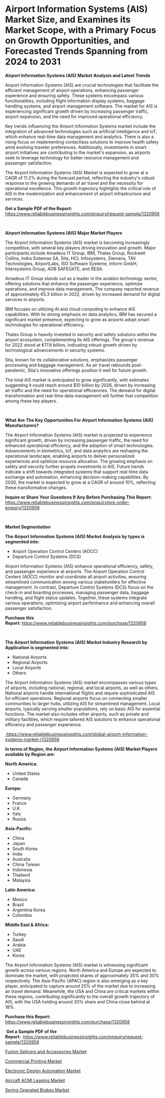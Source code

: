 <p><h1>Airport Information Systems (AIS) Market Size, and Examines its Market Scope, with a Primary Focus on Growth Opportunities, and Forecasted Trends Spanning from 2024 to 2031</h1></p><p><strong>Airport Information Systems (AIS) Market Analysis and Latest Trends</strong></p>
<p><p>Airport Information Systems (AIS) are crucial technologies that facilitate the efficient management of airport operations, enhancing passenger experience and ensuring safety. These systems encompass various functionalities, including flight information display systems, baggage handling systems, and airport management software. The market for AIS is experiencing significant growth driven by increasing passenger traffic, airport expansion, and the need for improved operational efficiency.</p><p>Key trends influencing the Airport Information Systems market include the integration of advanced technologies such as artificial intelligence and IoT, which enhance real-time data management and analytics. There is also a rising focus on implementing contactless solutions to improve health safety amid evolving traveler preferences. Additionally, investments in smart airport initiatives are contributing to the market's expansion, as airports seek to leverage technology for better resource management and passenger satisfaction.</p><p>The Airport Information Systems (AIS) Market is expected to grow at a CAGR of 11.2% during the forecast period, reflecting the industry's robust response to the growing demands of air travel and the necessity for operational excellence. This growth trajectory highlights the critical role of AIS in the modernization and enhancement of airport infrastructure and services.</p></p>
<p><strong>Get a Sample PDF of the Report:&nbsp;</strong> <a href="https://www.reliablebusinessinsights.com/enquiry/request-sample/1320958?utm_campaign=63&utm_medium=2&utm_source=Github&utm_content=ia&utm_term=30102024&utm_id=airport-information-systems-ais">https://www.reliablebusinessinsights.com/enquiry/request-sample/1320958</a></p>
<p>&nbsp;</p>
<p><strong>Airport Information Systems (AIS) Major Market Players</strong></p>
<p><p>The Airport Information Systems (AIS) market is becoming increasingly competitive, with several key players driving innovation and growth. Major participants include Amadeus IT Group, IBM, Thales Group, Rockwell Collins, Indra Sistemas SA, Sita, HCL Infosystems, Siemens, TAV Technologies, AirportLabs, ISO Software Systeme, Inform GmbH, Intersystems Group, ADB SAFEGATE, and RESA.</p><p>Amadeus IT Group stands out as a leader in the aviation technology sector, offering solutions that enhance the passenger experience, optimize operations, and improve data management. The company reported revenue of approximately €5.3 billion in 2022, driven by increased demand for digital services in airports.</p><p>IBM focuses on utilizing AI and cloud computing to enhance AIS capabilities. With its strong emphasis on data analytics, IBM has secured a significant market presence, expecting to grow as airports adopt smart technologies for operational efficiency. </p><p>Thales Group is heavily invested in security and safety solutions within the airport ecosystem, complementing its AIS offerings. The group's revenue for 2022 stood at €17.6 billion, indicating robust growth driven by technological advancements in security systems.</p><p>Sita, known for its collaborative solutions, emphasizes passenger processing and baggage management. As air travel rebounds post-pandemic, Sita's innovative offerings position it well for future growth.</p><p>The total AIS market is anticipated to grow significantly, with estimates suggesting it could reach around $10 billion by 2026, driven by increasing air traffic and the need for operational efficiencies. The demand for digital transformation and real-time data management will further fuel competition among these key players.</p></p>
<p>&nbsp;</p>
<p><strong>What Are The Key Opportunities For Airport Information Systems (AIS) Manufacturers?</strong></p>
<p><p>The Airport Information Systems (AIS) market is projected to experience significant growth, driven by increasing passenger traffic, the need for enhanced operational efficiency, and the adoption of smart technologies. Advancements in biometrics, IoT, and data analytics are reshaping the operational landscape, enabling airports to deliver personalized experiences and optimize resource allocation. The growing emphasis on safety and security further propels investments in AIS. Future trends indicate a shift towards integrated systems that support real-time data exchange and automation, enhancing decision-making capabilities. By 2030, the market is expected to grow at a CAGR of around 10%, reflecting these transformative changes.</p></p>
<p><strong>Inquire or Share Your Questions If Any Before Purchasing This Report:</strong> <a href="https://www.reliablebusinessinsights.com/enquiry/pre-order-enquiry/1320958?utm_campaign=63&utm_medium=2&utm_source=Github&utm_content=ia&utm_term=30102024&utm_id=airport-information-systems-ais">https://www.reliablebusinessinsights.com/enquiry/pre-order-enquiry/1320958</a></p>
<p>&nbsp;</p>
<p><strong>Market Segmentation</strong></p>
<p><strong>The Airport Information Systems (AIS) Market Analysis by types is segmented into:</strong></p>
<p><ul><li>Airport Operation Control Centers (AOCC)</li><li>Departure Control Systems (DCS)</li></ul></p>
<p><p>Airport Information Systems (AIS) enhance operational efficiency, safety, and passenger experience at airports. The Airport Operation Control Centers (AOCC) monitor and coordinate all airport activities, ensuring streamlined communication among various stakeholders for effective management. In contrast, Departure Control Systems (DCS) focus on the check-in and boarding processes, managing passenger data, baggage handling, and flight status updates. Together, these systems integrate various operations, optimizing airport performance and enhancing overall passenger satisfaction.</p></p>
<p><strong>Purchase this Report:&nbsp;</strong><a href="https://www.reliablebusinessinsights.com/purchase/1320958?utm_campaign=63&utm_medium=2&utm_source=Github&utm_content=ia&utm_term=30102024&utm_id=airport-information-systems-ais">https://www.reliablebusinessinsights.com/purchase/1320958</a></p>
<p>&nbsp;</p>
<p><strong>The Airport Information Systems (AIS) Market Industry Research by Application is segmented into:</strong></p>
<p><ul><li>National Airports</li><li>Regional Airports</li><li>Local Airports</li><li>Others</li></ul></p>
<p><p>The Airport Information Systems (AIS) market encompasses various types of airports, including national, regional, and local airports, as well as others. National airports handle international flights and require sophisticated AIS for efficient operations. Regional airports focus on connecting smaller communities to larger hubs, utilizing AIS for streamlined management. Local airports, typically serving smaller populations, rely on basic AIS for essential functions. The market also includes other airports, such as private and military facilities, which require tailored AIS solutions to enhance operational efficiency and passenger experience.</p></p>
<p><a href="https://www.reliablebusinessinsights.com/global-airport-information-systems-market-r1320958?utm_campaign=63&utm_medium=2&utm_source=Github&utm_content=ia&utm_term=30102024&utm_id=airport-information-systems-ais">&nbsp;https://www.reliablebusinessinsights.com/global-airport-information-systems-market-r1320958</a></p>
<p><strong>In terms of Region, the Airport Information Systems (AIS) Market Players available by Region are:</strong></p>
<p>
    <p> <strong> North America: </strong>
        <ul>
            <li>United States</li>
            <li>Canada</li>
        </ul>
        </p> 
    <p> <strong> Europe: </strong>
        <ul>
            <li>Germany</li>
            <li>France</li>
            <li>U.K.</li>
            <li>Italy</li>
            <li>Russia</li>
        </ul>
        </p> 
    <p> <strong> Asia-Pacific: </strong>
        <ul>
            <li>China</li>
            <li>Japan</li>
            <li>South Korea</li>
            <li>India</li>
            <li>Australia</li>
            <li>China Taiwan</li>
            <li>Indonesia</li>
            <li>Thailand</li>
            <li>Malaysia</li>
        </ul>
        </p> 
    <p> <strong> Latin America: </strong>
        <ul>
            <li>Mexico</li>
            <li>Brazil</li>
            <li>Argentina Korea</li>
            <li>Colombia</li>
        </ul>
        </p> 
    <p> <strong> Middle East & Africa: </strong>
        <ul>
            <li>Turkey</li>
            <li>Saudi</li>
            <li>Arabia</li>
            <li>UAE</li>
            <li>Korea</li>
        </ul>
    </p>
    </p>
<p><p>The Airport Information Systems (AIS) market is witnessing significant growth across various regions. North America and Europe are expected to dominate the market, with projected shares of approximately 35% and 30% respectively. The Asia-Pacific (APAC) region is also emerging as a key player, anticipated to capture around 25% of the market due to increasing air travel demand. Meanwhile, the USA and China are critical markets within these regions, contributing significantly to the overall growth trajectory of AIS, with the USA holding around 20% share and China close behind at 18%.</p></p>
<p><strong>Purchase this Report: </strong><a href="https://www.reliablebusinessinsights.com/purchase/1320958?utm_campaign=63&utm_medium=2&utm_source=Github&utm_content=ia&utm_term=30102024&utm_id=airport-information-systems-ais">https://www.reliablebusinessinsights.com/purchase/1320958</a></p>
<p>&nbsp;<strong>Get a Sample PDF of the Report:&nbsp;&nbsp;</strong><a href="https://www.reliablebusinessinsights.com/enquiry/request-sample/1320958?utm_campaign=63&utm_medium=2&utm_source=Github&utm_content=ia&utm_term=30102024&utm_id=airport-information-systems-ais">https://www.reliablebusinessinsights.com/enquiry/request-sample/1320958</a></p>
<p><strong></strong></p>
<p><p><a href="https://issuu.com/reportprime-2/docs/fusion-splicers-and-accessories-mar_854fb3aa601693?utm_campaign=63&utm_medium=2&utm_source=Github&utm_content=ia&utm_term=30102024&utm_id=airport-information-systems-ais">Fusion Splicers and Accessories Market</a></p><p><a href="https://www.linkedin.com/pulse/future-ready-strategic-insights-global-commercial-printing-4mkje?utm_campaign=63&utm_medium=2&utm_source=Github&utm_content=ia&utm_term=30102024&utm_id=airport-information-systems-ais">Commercial Printing Market</a></p><p><a href="https://www.linkedin.com/pulse/strategic-insights-global-electronic-design-automation-market-u2fje?utm_campaign=63&utm_medium=2&utm_source=Github&utm_content=ia&utm_term=30102024&utm_id=airport-information-systems-ais">Electronic Design Automation Market</a></p><p><a href="https://github.com/maq4brod/Market-Research-Report-List-1/blob/main/aircraft-acmi-leasing-market.md?utm_campaign=63&utm_medium=2&utm_source=Github&utm_content=ia&utm_term=30102024&utm_id=airport-information-systems-ais">Aircraft ACMI Leasing Market</a></p><p><a href="https://issuu.com/reportprime-2/docs/spring-operated-brakes-market-size-_e0913a67733864?utm_campaign=63&utm_medium=2&utm_source=Github&utm_content=ia&utm_term=30102024&utm_id=airport-information-systems-ais">Spring Operated Brakes Market</a></p></p>